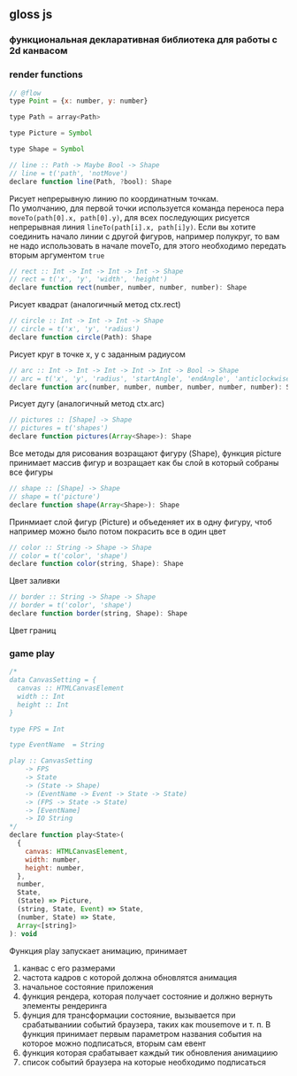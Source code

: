 ## gloss js

### функциональная декларативная библиотека для работы с 2d канвасом


### render functions
```javascript
// @flow
type Point = {x: number, y: number}

type Path = array<Path>

type Picture = Symbol

type Shape = Symbol
```

```javascript
// line :: Path -> Maybe Bool -> Shape
// line = t('path', 'notMove')
declare function line(Path, ?bool): Shape
```
Рисует непрерывную линию по координатным точкам.  
По умолчанию, для первой точки используется команда переноса пера `moveTo(path[0].x, path[0].y)`, для всех последующих рисуется непрерывная линия `lineTo(path[i].x, path[i]y)`.
Если вы хотите соединить начало линии с другой фигуров, например полукруг, то вам не надо использовать в начале moveTo, для этого необходимо передать вторым аргументом `true`


```javascript
// rect :: Int -> Int -> Int -> Int -> Shape
// rect = t('x', 'y', 'width', 'height')
declare function rect(number, number, number, number): Shape
```
Рисует квадрат (аналогичный метод ctx.rect)


```javascript
// circle :: Int -> Int -> Int -> Shape
// circle = t('x', 'y', 'radius')
declare function circle(Path): Shape
```
Рисует круг в точке x, y с заданным радиусом


```javascript
// arc :: Int -> Int -> Int -> Int -> Int -> Bool -> Shape
// arc = t('x', 'y', 'radius', 'startAngle', 'endAngle', 'anticlockwise')
declare function arc(number, number, number, number, number, number): Shape
```
Рисует дугу (аналогичный метод ctx.arc)


```javascript
// pictures :: [Shape] -> Shape
// pictures = t('shapes')
declare function pictures(Array<Shape>): Shape
```
Все методы для рисования возращают фигуру (Shape), функция picture принимает массив фигур и возращает как бы слой в который собраны все фигуры


```javascript
// shape :: [Shape] -> Shape
// shape = t('picture')
declare function shape(Array<Shape>): Shape
```
Принмиает слой фигур (Picture) и объеденяет их в одну фигуру, чтоб например можно было потом покрасить все в один цвет



```javascript
// color :: String -> Shape -> Shape
// color = t('color', 'shape')
declare function color(string, Shape): Shape
```
Цвет заливки

```javascript
// border :: String -> Shape -> Shape
// border = t('color', 'shape')
declare function border(string, Shape): Shape
```
Цвет границ

### game play
```javascript
/*
data CanvasSetting = {
  canvas :: HTMLCanvasElement
  width :: Int
  height :: Int
}

type FPS = Int

type EventName  = String

play :: CanvasSetting
    -> FPS
    -> State
    -> (State -> Shape)
    -> (EventName -> Event -> State -> State)
    -> (FPS -> State -> State)
    -> [EventName]
    -> IO String
*/
declare function play<State>(
  {
    canvas: HTMLCanvasElement,
    width: number,
    height: number,
  },
  number,
  State,
  (State) => Picture,
  (string, State, Event) => State,
  (number, State) => State,
  Array<[string]>
): void
```

Функция play запускает анимацию, принимает
1. канвас с его размерами
2. частота кадров с которой должна обновлятся анимация
3. начальное состояние приложения
4. функция рендера, которая получает состояние и должно вернуть элементы рендеринга
5. фунция для трансформации состояние, вызывается при срабатываниии событий браузера, таких как mousemove и т. п. В функция принимает первым параметром названия события на которое можно подписаться, вторым сам евент
6. функция которая срабатывает каждый тик обновления анимациию
7. список событий браузера на которые необходимо подписаться